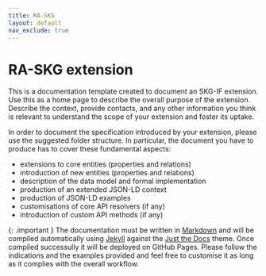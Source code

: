 ```yaml
---
title: RA-SKG
layout: default
nav_exclude: true
---
```


# RA-SKG extension

This is a documentation template created to document an SKG-IF extension.
Use this as a home page to describe the overall purpose of the extension.
Describe the context, provide contacts, and any other information you think is relevant to understand the scope of your extension and foster its uptake.

In order to document the specification introduced by your extension, please use the suggested folder structure.
In particular, the document you have to produce has to cover these fundamental aspects:
- extensions to core entities (properties and relations)
- introduction of new entities (properties and relations)
- description of the data model and formal implementation
- production of an extended JSON-LD context
- production of JSON-LD examples
- customisations of core API resolvers (if any)
- introduction of custom API methods (if any)


{: .important }
The documentation must be written in [Markdown](https://www.markdownguide.org) and will be compiled automatically using [Jekyll](https://jekyllrb.com) against the [Just the Docs](https://just-the-docs.com) theme. Once compiled successully it will be deployed on GitHub Pages. Please follow the indications and the examples provided and feel free to customise it as long as it complies with the overall workflow.
